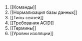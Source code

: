 1. [[Команды]]
2. [[Нормализация базы данных]]
3. [[Типы связей]]
4. [[Требования ACID]]
5. [[Термины]]
6. [[Уровни изоляции]]
